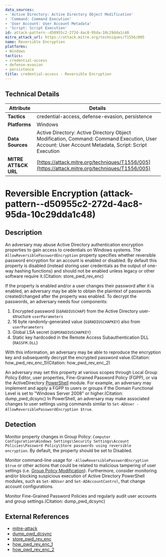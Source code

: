 ```yaml
---
data_sources:
- 'Active Directory: Active Directory Object Modification'
- 'Command: Command Execution'
- 'User Account: User Account Metadata'
- 'Script: Script Execution'
id: attack-pattern--d50955c2-272d-4ac8-95da-10c29dda1c48
mitre_attack_url: https://attack.mitre.org/techniques/T1556/005
name: Reversible Encryption
platforms:
- Windows
tactics:
- credential-access
- defense-evasion
- persistence
title: credential-access - Reversible Encryption
---
```


## Technical Details

| Attribute | Details |
|-----------|----------|
| **Tactics** | credential-access, defense-evasion, persistence |
| **Platforms** | Windows |
| **Data Sources** | Active Directory: Active Directory Object Modification, Command: Command Execution, User Account: User Account Metadata, Script: Script Execution |
| **MITRE ATT&CK URL** | [https://attack.mitre.org/techniques/T1556/005](https://attack.mitre.org/techniques/T1556/005) |

# Reversible Encryption (attack-pattern--d50955c2-272d-4ac8-95da-10c29dda1c48)

## Description
An adversary may abuse Active Directory authentication encryption properties to gain access to credentials on Windows systems. The <code>AllowReversiblePasswordEncryption</code> property specifies whether reversible password encryption for an account is enabled or disabled. By default this property is disabled (instead storing user credentials as the output of one-way hashing functions) and should not be enabled unless legacy or other software require it.(Citation: store_pwd_rev_enc)

If the property is enabled and/or a user changes their password after it is enabled, an adversary may be able to obtain the plaintext of passwords created/changed after the property was enabled. To decrypt the passwords, an adversary needs four components:

1. Encrypted password (<code>G$RADIUSCHAP</code>) from the Active Directory user-structure <code>userParameters</code>
2. 16 byte randomly-generated value (<code>G$RADIUSCHAPKEY</code>) also from <code>userParameters</code>
3. Global LSA secret (<code>G$MSRADIUSCHAPKEY</code>)
4. Static key hardcoded in the Remote Access Subauthentication DLL (<code>RASSFM.DLL</code>)

With this information, an adversary may be able to reproduce the encryption key and subsequently decrypt the encrypted password value.(Citation: how_pwd_rev_enc_1)(Citation: how_pwd_rev_enc_2)

An adversary may set this property at various scopes through Local Group Policy Editor, user properties, Fine-Grained Password Policy (FGPP), or via the ActiveDirectory [PowerShell](https://attack.mitre.org/techniques/T1059/001) module. For example, an adversary may implement and apply a FGPP to users or groups if the Domain Functional Level is set to "Windows Server 2008" or higher.(Citation: dump_pwd_dcsync) In PowerShell, an adversary may make associated changes to user settings using commands similar to <code>Set-ADUser -AllowReversiblePasswordEncryption $true</code>.

## Detection
Monitor property changes in Group Policy: <code>Computer Configuration\Windows Settings\Security Settings\Account Policies\Password Policy\Store passwords using reversible encryption</code>. By default, the property should be set to Disabled.

Monitor command-line usage for <code>-AllowReversiblePasswordEncryption $true</code> or other actions that could be related to malicious tampering of user settings (i.e. [Group Policy Modification](https://attack.mitre.org/techniques/T1484/001)). Furthermore, consider monitoring and/or blocking suspicious execution of Active Directory PowerShell modules, such as <code>Set-ADUser</code> and <code>Set-ADAccountControl</code>, that change account configurations. 

Monitor Fine-Grained Password Policies and regularly audit user accounts and group settings.(Citation: dump_pwd_dcsync)

## External References
- [mitre-attack](https://attack.mitre.org/techniques/T1556/005)
- [dump_pwd_dcsync](https://adsecurity.org/?p=2053)
- [store_pwd_rev_enc](https://docs.microsoft.com/en-us/windows/security/threat-protection/security-policy-settings/store-passwords-using-reversible-encryption)
- [how_pwd_rev_enc_1](http://blog.teusink.net/2009/08/passwords-stored-using-reversible.html)
- [how_pwd_rev_enc_2](http://blog.teusink.net/2009/08/passwords-stored-using-reversible_26.html)
